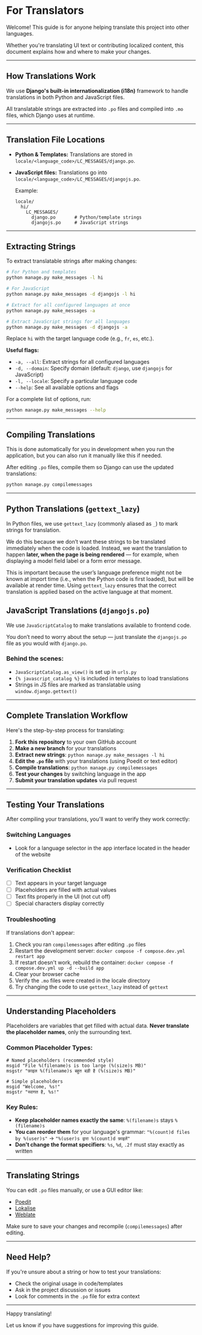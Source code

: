 # For Translators

Welcome! This guide is for anyone helping translate this project into other languages.

Whether you're translating UI text or contributing localized content, this document explains how and where to make your changes.

---

## How Translations Work

We use **Django's built-in internationalization (i18n)** framework to handle translations in both Python and JavaScript files.

All translatable strings are extracted into `.po` files and compiled into `.mo` files, which Django uses at runtime.

---

## Translation File Locations

- **Python & Templates:**
  Translations are stored in `locale/<language_code>/LC_MESSAGES/django.po`.

- **JavaScript files:**
  Translations go into `locale/<language_code>/LC_MESSAGES/djangojs.po`.

  Example:

  ```
  locale/
    hi/
      LC_MESSAGES/
        django.po       # Python/template strings
        djangojs.po     # JavaScript strings
  ```

---

## Extracting Strings

To extract translatable strings after making changes:

```bash
# For Python and templates
python manage.py make_messages -l hi

# For JavaScript
python manage.py make_messages -d djangojs -l hi

# Extract for all configured languages at once
python manage.py make_messages -a

# Extract JavaScript strings for all languages
python manage.py make_messages -d djangojs -a
```

Replace `hi` with the target language code (e.g., `fr`, `es`, etc.).

**Useful flags:**

- `-a, --all`: Extract strings for all configured languages
- `-d, --domain`: Specify domain (default: `django`, use `djangojs` for JavaScript)
- `-l, --locale`: Specify a particular language code
- `--help`: See all available options and flags

For a complete list of options, run:

```bash
python manage.py make_messages --help
```

---

## Compiling Translations

This is done automatically for you in development when you run the application, but you can also run it manually like this if needed.

After editing `.po` files, compile them so Django can use the updated translations:

```bash
python manage.py compilemessages
```

---

## Python Translations (`gettext_lazy`)

In Python files, we use `gettext_lazy` (commonly aliased as `_`) to mark strings for translation.

We do this because we don’t want these strings to be translated immediately when the code is loaded. Instead, we want the translation to happen **later, when the page is being rendered** — for example, when displaying a model field label or a form error message.

This is important because the user’s language preference might not be known at import time (i.e., when the Python code is first loaded), but will be available at render time. Using `gettext_lazy` ensures that the correct translation is applied based on the active language at that moment.

## JavaScript Translations (`djangojs.po`)

We use `JavaScriptCatalog` to make translations available to frontend code.

You don’t need to worry about the setup — just translate the `djangojs.po` file as you would with `django.po`.

### Behind the scenes:

- `JavaScriptCatalog.as_view()` is set up in `urls.py`
- `{% javascript_catalog %}` is included in templates to load translations
- Strings in JS files are marked as translatable using `window.django.gettext()`

---

## Complete Translation Workflow

Here's the step-by-step process for translating:

1. **Fork this repository** to your own GitHub account
2. **Make a new branch** for your translations
3. **Extract new strings**: `python manage.py make_messages -l hi`
4. **Edit the `.po` file** with your translations (using Poedit or text editor)
5. **Compile translations**: `python manage.py compilemessages`
6. **Test your changes** by switching language in the app
7. **Submit your translation updates** via pull request

---

## Testing Your Translations

After compiling your translations, you'll want to verify they work correctly:

### Switching Languages

- Look for a language selector in the app interface located in the header of the website

### Verification Checklist

- [ ] Text appears in your target language
- [ ] Placeholders are filled with actual values
- [ ] Text fits properly in the UI (not cut off)
- [ ] Special characters display correctly

### Troubleshooting

If translations don't appear:

1. Check you ran `compilemessages` after editing `.po` files
2. Restart the development server: `docker compose -f compose.dev.yml restart app`
3. If restart doesn't work, rebuild the container: `docker compose -f compose.dev.yml up -d --build app`
4. Clear your browser cache
5. Verify the `.mo` files were created in the locale directory
6. Try changing the code to use `gettext_lazy` instead of `gettext`

---

## Understanding Placeholders

Placeholders are variables that get filled with actual data. **Never translate the placeholder names**, only the surrounding text.

### Common Placeholder Types:

```po
# Named placeholders (recommended style)
msgid "File %(filename)s is too large (%(size)s MB)"
msgstr "फ़ाइल %(filename)s बहुत बड़ी है (%(size)s MB)"

# Simple placeholders
msgid "Welcome, %s!"
msgstr "स्वागत है, %s!"
```

### Key Rules:

- **Keep placeholder names exactly the same**: `%(filename)s` stays `%(filename)s`
- **You can reorder them** for your language's grammar: `"%(count)d files by %(user)s"` → `"%(user)s द्वारा %(count)d फ़ाइलें"`
- **Don't change the format specifiers**: `%s`, `%d`, `.2f` must stay exactly as written

---

## Translating Strings

You can edit `.po` files manually, or use a GUI editor like:

- [Poedit](https://poedit.net/)
- [Lokalise](https://lokalise.com/)
- [Weblate](https://weblate.org/)

Make sure to save your changes and recompile (`compilemessages`) after editing.

---

## Need Help?

If you're unsure about a string or how to test your translations:

- Check the original usage in code/templates
- Ask in the project discussion or issues
- Look for comments in the `.po` file for extra context

---

Happy translating!

Let us know if you have suggestions for improving this guide.

